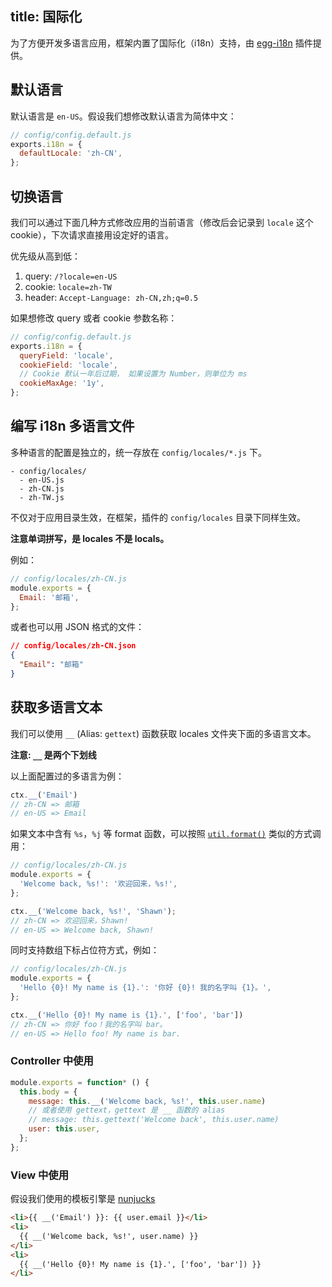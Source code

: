 title: 国际化
---

为了方便开发多语言应用，框架内置了国际化（i18n）支持，由 [egg-i18n](https://github.com/eggjs/egg-i18n) 插件提供。

## 默认语言

默认语言是 `en-US`。假设我们想修改默认语言为简体中文：

```js
// config/config.default.js
exports.i18n = {
  defaultLocale: 'zh-CN',
};
```

## 切换语言

我们可以通过下面几种方式修改应用的当前语言（修改后会记录到 `locale` 这个 cookie），下次请求直接用设定好的语言。

优先级从高到低：

1. query: `/?locale=en-US`
2. cookie: `locale=zh-TW`
3. header: `Accept-Language: zh-CN,zh;q=0.5`

如果想修改 query 或者 cookie 参数名称：

```js
// config/config.default.js
exports.i18n = {
  queryField: 'locale',
  cookieField: 'locale',
  // Cookie 默认一年后过期， 如果设置为 Number，则单位为 ms
  cookieMaxAge: '1y',
};
```

## 编写 i18n 多语言文件

多种语言的配置是独立的，统一存放在 `config/locales/*.js` 下。

```
- config/locales/
  - en-US.js
  - zh-CN.js
  - zh-TW.js
```

不仅对于应用目录生效，在框架，插件的 `config/locales` 目录下同样生效。

__注意单词拼写，是 locales 不是 locals。__

例如：

```js
// config/locales/zh-CN.js
module.exports = {
  Email: '邮箱',
};
```

或者也可以用 JSON 格式的文件：

```json
// config/locales/zh-CN.json
{
  "Email": "邮箱"
}
```

## 获取多语言文本

我们可以使用 `__` (Alias: `gettext`) 函数获取 locales 文件夹下面的多语言文本。

__注意: `__` 是两个下划线__

以上面配置过的多语言为例：

```js
ctx.__('Email')
// zh-CN => 邮箱
// en-US => Email
```

如果文本中含有 `%s`，`%j` 等 format 函数，可以按照 [`util.format()`](https://nodejs.org/api/util.html#util_util_format_format_args) 类似的方式调用：

```js
// config/locales/zh-CN.js
module.exports = {
  'Welcome back, %s!': '欢迎回来，%s!',
};

ctx.__('Welcome back, %s!', 'Shawn');
// zh-CN => 欢迎回来，Shawn!
// en-US => Welcome back, Shawn!
```

同时支持数组下标占位符方式，例如：

```js
// config/locales/zh-CN.js
module.exports = {
  'Hello {0}! My name is {1}.': '你好 {0}! 我的名字叫 {1}。',
};

ctx.__('Hello {0}! My name is {1}.', ['foo', 'bar'])
// zh-CN => 你好 foo！我的名字叫 bar。
// en-US => Hello foo! My name is bar.
```

### Controller 中使用

```js
module.exports = function* () {
  this.body = {
    message: this.__('Welcome back, %s!', this.user.name)
    // 或者使用 gettext，gettext 是 __ 函数的 alias
    // message: this.gettext('Welcome back', this.user.name)
    user: this.user,
  };
};
```

### View 中使用

假设我们使用的模板引擎是 [nunjucks](https://github.com/eggjs/egg-view-nunjucks)

```html
<li>{{ __('Email') }}: {{ user.email }}</li>
<li>
  {{ __('Welcome back, %s!', user.name) }}
</li>
<li>
  {{ __('Hello {0}! My name is {1}.', ['foo', 'bar']) }}
</li>
```
